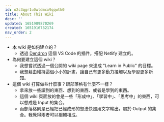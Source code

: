 ```yaml
---
id: o2c3qgr1u0wtdmcx9qqwtk0
title: About This Wiki
desc: ''
updated: 1651989870269
created: 1651916732174
nav_order: 2
---
```


- 本 wiki 是如何建立的？
	- 透過 [Dendron](https://www.dendron.so/) 這個 VS Code 的插件，搭配 Netlify 建立的。
- 為何要建立這個 wiki？
	- 我想嘗試透過一個公開的 wiki page 來達成 "Learn in Public" 的目標。
    - 我想藉由維持這個小小的計畫，讓自己有更多動力接觸以及學習更多新知。
- 這個 wiki 打算做些什麼事？跟部落格有什麼不一樣？
	- 拿來放一些讀到的東西、想到的東西、或者是學到的東西。
	- 這個 wiki 頁面放的會是一些「形成中」、「學習中」、「思考中」的東西，可以想成是 Input 的集合。
    - 而部落格則是已經把已經成形的想法快照用文字輸出，屬於 Output 的集合。我覺得兩者可以相輔相成。
